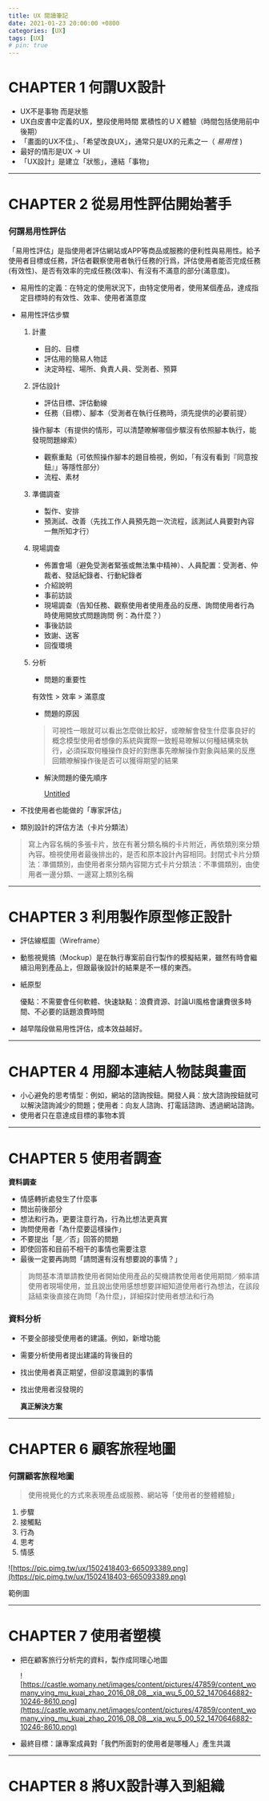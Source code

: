 ```yaml
---
title: UX 閱讀筆記
date: 2021-01-23 20:00:00 +0800
categories: [UX]
tags: [UX]
# pin: true
---
```


# CHAPTER 1 何謂UX設計

- UX不是事物 而是狀態
- UX白皮書中定義的UX，整段使用時間 累積性的ＵＸ體驗（時間包括使用前中後期）
- 「畫面的UX不佳」、「希望改良UX」，通常只是UX的元素之一（ *易用性* )
- 最好的情形是UX -> UI
- 「UX設計」是建立「狀態」，連結「事物」

---

# CHAPTER 2 從易用性評估開始著手

### 何謂易用性評估

「易用性評估」是指使用者評估網站或APP等商品或服務的便利性與易用性。給予使用者目標或任務，評估者觀察使用者執行任務的行爲，評估使用者能否完成任務(有效性)、是否有效率的完成任務(效率)、有沒有不滿意的部分(滿意度)。

- 易用性的定義：在特定的使用狀況下，由特定使用者，使用某個產品，達成指定目標時的有效性、效率、使用者滿意度
- 易用性評估步驟
    1. 計畫
        - 目的、目標
        - 評估用的簡易人物誌
        - 決定時程、場所、負責人員、受測者、預算
    2. 評估設計
        - 評估目標、評估動線
        - 任務（目標）、腳本（受測者在執行任務時，須先提供的必要前提）

        操作腳本（有提供的情形，可以清楚暸解哪個步驟沒有依照腳本執行，能發現問題線索）

        - 觀察重點（可依照操作腳本的題目檢視，例如，「有沒有看到『同意按鈕』」等隱性部分）
        - 流程、素材
    3. 準備調查
        - 製作、安排
        - 預測試、改善（先找工作人員預先跑一次流程，該測試人員要對內容一無所知才行）
    4. 現場調查
        - 佈置會場（避免受測者緊張或無法集中精神）、人員配置：受測者、仲裁者、發話紀錄者、行動紀錄者
        - 介紹說明
        - 事前訪談
        - 現場調查（告知任務、觀察使用者使用產品的反應、詢問使用者行為時使用開放式問題詢問 例：為什麼？）
        - 事後訪談
        - 致謝、送客
        - 回復環境
    5. 分析
        - 問題的重要性

        有效性 > 效率 > 滿意度

        - 問題的原因

        > 可視性一眼就可以看出怎麼做比較好，或暸解會發生什麼事良好的概念模型使用者想像的系統與實際一致輕易暸解以何種結構來執行，必須採取何種操作良好的對應事先暸解操作對象與結果的反應回饋暸解操作後是否可以獲得期望的結果

        - 解決問題的優先順序

            [Untitled](https://www.notion.so/16dd275d2dc24584912f190a11692486)

- 不找使用者也能做的「專家評估」
- 類別設計的評估方法（卡片分類法）

> 寫上內容名稱的多張卡片，放在有著分類名稱的卡片附近，再依類別來分類內容。檢視使用者最後排出的，是否和原本設計內容相同。封閉式卡片分類法：準備類別，由使用者來分類內容開方式卡片分類法：不準備類別，由使用者一邊分類、一邊寫上類別名稱

---

# CHAPTER 3 利用製作原型修正設計

- 評估線框圖（Wireframe）
- 動態視覺搞（Mockup）是在執行專案前自行製作的模擬結果，雖然有時會繼續沿用到產品上，但跟最後設計的結果是不一樣的東西。
- 紙原型

    優點：不需要會任何軟體、快速缺點：浪費資源、討論UI風格會讓費很多時間、不必要的話題浪費時間

- 越早階段做易用性評估，成本效益越好。

---

# CHAPTER 4 用腳本連結人物誌與畫面

- 小心避免的思考情型：例如，網站的諮詢按鈕。開發人員：放大諮詢按鈕就可以解決諮詢減少的問題；使用者：向友人諮詢、打電話諮詢、透過網站諮詢。
- 使用者只在意達成目標的事物本質

---

# CHAPTER 5 使用者調查

**資料調查**

- 情感轉折處發生了什麼事
- 問出前後部分
- 想法和行為，更要注意行為，行為比想法更真實
- 詢問使用者「為什麼要這樣操作」
- 不要提出「是／否」回答的問題
- 即使回答和目前不相干的事情也需要注意
- 最後一定要再詢問「請問還有沒有想要說的事情？」

> 詢問基本清單請教使用者開始使用產品的契機請教使用者使用期間／頻率請使用者現場使用，並且說出使用感想想要詳細知道使用者行為想法，在該段話結束後直接在詢問「為什麼」，詳細探討使用者想法和行為

### 資料分析

- 不要全部接受使用者的建議。例如，新增功能
- 需要分析使用者提出建議的背後目的
- 找出使用者真正期望，但卻沒意識到的事情
- 找出使用者沒發現的

    **真正解決方案**

---

# CHAPTER 6 顧客旅程地圖

### 何謂顧客旅程地圖

> 使用視覺化的方式來表現產品或服務、網站等「使用者的整體體驗」

1. 步驟
2. 接觸點
3. 行為
4. 思考
5. 情感

![https://pic.pimg.tw/ux/1502418403-665093389.png](https://pic.pimg.tw/ux/1502418403-665093389.png)

範例圖

---

# CHAPTER 7 使用者塑模

- 把在顧客旅行分析完的資料，製作成同理心地圖

    ![https://castle.womany.net/images/content/pictures/47859/content_womany_ying_mu_kuai_zhao_2016_08_08__xia_wu_5_00_52_1470646882-10246-8610.png](https://castle.womany.net/images/content/pictures/47859/content_womany_ying_mu_kuai_zhao_2016_08_08__xia_wu_5_00_52_1470646882-10246-8610.png)

- 最終目標：讓專案成員對「我們所面對的使用者是哪種人」產生共識

---

# CHAPTER 8 將UX設計導入到組織